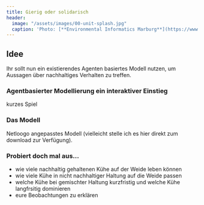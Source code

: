 ```yaml
---
title: Gierig oder solidarisch
header:
  image: "/assets/images/00-unit-splash.jpg"
  caption: 'Photo: [**Environmental Informatics Marburg**](https://www.flickr.com/environmentalinformatics-marburg/)'
---
```

## Idee
Ihr sollt nun ein existierendes Agenten basiertes Modell nutzen, um Aussagen über nachhaltiges Verhalten zu treffen. 

### Agentbasierter Modellierung ein interaktiver Einstieg
kurzes Spiel

### Das Modell
Netloogo
angepasstes Modell (vielleicht stelle ich es hier direkt zum download zur Verfügung).

### Probiert doch mal aus...
* wie viele nachhaltig gehaltenen Kühe auf der Weide leben können
* wie viele Kühe in nicht nachhaltiger Haltung auf die Weide passen
* welche Kühe bei gemischter Haltung kurzfristig und welche Kühe langfrsitig dominieren
* eure Beobachtungen zu erklären



<!--more-->
